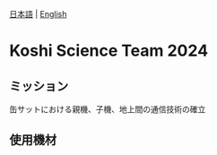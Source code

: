 [日本語](README.md) | [English](README.en.md)
# Koshi Science Team 2024
## ミッション
缶サットにおける親機、子機、地上間の通信技術の確立
## 使用機材
